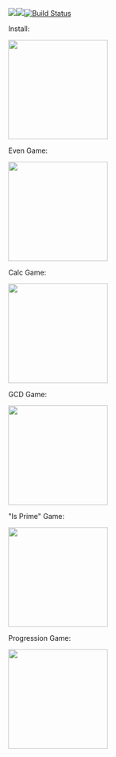 <a href="https://codeclimate.com/github/poludnev/frontend-project-lvl1/maintainability"><img src="https://api.codeclimate.com/v1/badges/de763da6a1afc9d80dd0/maintainability" /></a><a href="https://codeclimate.com/github/poludnev/frontend-project-lvl1/test_coverage"><img src="https://api.codeclimate.com/v1/badges/de763da6a1afc9d80dd0/test_coverage" /></a>[![Build Status](https://travis-ci.org/poludnev/frontend-project-lvl1.svg?branch=master)](https://travis-ci.org/poludnev/frontend-project-lvl1)<br>
<p>Install:</p>
<a href="https://asciinema.org/a/yKEcZcUryB97IrTEyDqGb33aJ" target="_blank"><img src="https://asciinema.org/a/yKEcZcUryB97IrTEyDqGb33aJ.svg" width = "200"></a>
<p>Even Game:</p>
<a href="https://asciinema.org/a/jHGMwQFvzy9HP8BqhsXaU1Olf" target="_blank"><img src="https://asciinema.org/a/jHGMwQFvzy9HP8BqhsXaU1Olf.svg" width = "200" /></a><br>
<p>Calc Game:</p>
<a href="https://asciinema.org/a/X6Bb9btodh2BhGRfFZHMBY0im" target="_blank"><img src="https://asciinema.org/a/X6Bb9btodh2BhGRfFZHMBY0im.svg" width="200"/></a>
<p>GCD Game:</p>
<a href="https://asciinema.org/a/NnUxZwTJmVtzdGxe6oNS3FOlo" target="_blank"><img src="https://asciinema.org/a/NnUxZwTJmVtzdGxe6oNS3FOlo.svg" width="200"/></a>
<p>"Is Prime" Game:</p>
<a href="https://asciinema.org/a/bpZZyeVhpfjAyTyxbCIIPyQLk" target="_blank"><img src="https://asciinema.org/a/bpZZyeVhpfjAyTyxbCIIPyQLk.svg" width="200"/></a>
<p>Progression Game:</p>
<a href="https://asciinema.org/a/eh2a0nnHLQFnPbBh2mvz5eeyh" target="_blank"><img src="https://asciinema.org/a/eh2a0nnHLQFnPbBh2mvz5eeyh.svg" width="200" /></a>

